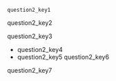```ngMeta
question2_key1
```

question2_key2


question2_key3


* question2_key4
* question2_key5
question2_key6


question2_key7
